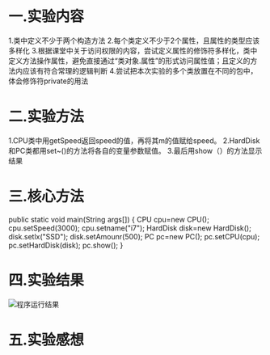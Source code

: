 # 一.实验内容
1.类中定义不少于两个构造方法
2.每个类定义不少于2个属性，且属性的类型应该多样化
3.根据课堂中关于访问权限的内容，尝试定义属性的修饰符多样化，类中定义方法操作属性，避免直接通过“类对象.属性”的形式访问属性值；且定义的方法内应该有符合常理的逻辑判断
4.尝试把本次实验的多个类放置在不同的包中，体会修饰符private的用法
# 二.实验方法
1.CPU类中用getSpeed返回speed的值，再将其m的值赋给speed。
2.HardDisk和PC类都用set~()的方法将各自的变量参数赋值。
3.最后用show（）的方法显示结果
# 三.核心方法
public static void main(String args[]) {
		CPU cpu=new CPU();
		cpu.setSpeed(3000);
		cpu.setname("i7");
		HardDisk disk=new HardDisk();
		disk.setlx("SSD");
		disk.setAmounr(500);
		PC pc=new PC();
		pc.setCPU(cpu);
		pc.setHardDisk(disk);
		pc.show();
	}
# 四.实验结果
![程序运行结果](https://github.com/3256268435/Java-/blob/main/%E7%A8%8B%E5%BA%8F%E8%BF%90%E8%A1%8C%E7%BB%93%E6%9E%9C.png)
# 五.实验感想
